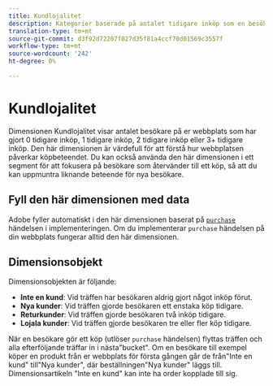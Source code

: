 ```yaml
---
title: Kundlojalitet
description: Kategorier baserade på antalet tidigare inköp som en besökare har gjort.
translation-type: tm+mt
source-git-commit: d3f92d72207f027d35f81a4ccf70d01569c3557f
workflow-type: tm+mt
source-wordcount: '242'
ht-degree: 0%

---
```



# Kundlojalitet

Dimensionen Kundlojalitet visar antalet besökare på er webbplats som har gjort 0 tidigare inköp, 1 tidigare inköp, 2 tidigare inköp eller 3+ tidigare inköp. Den här dimensionen är värdefull för att förstå hur webbplatsen påverkar köpbeteendet. Du kan också använda den här dimensionen i ett segment för att fokusera på besökare som återvänder till ett köp, så att du kan uppmuntra liknande beteende för nya besökare.

## Fyll den här dimensionen med data

Adobe fyller automatiskt i den här dimensionen baserat på [`purchase`](/help/implement/vars/page-vars/events/event-purchase.md) händelsen i implementeringen. Om du implementerar `purchase` händelsen på din webbplats fungerar alltid den här dimensionen.

## Dimensionsobjekt

Dimensionsobjekten är följande:

* **Inte en kund**: Vid träffen har besökaren aldrig gjort något inköp förut.
* **Nya kunder**: Vid träffen gjorde besökaren ett enstaka köp tidigare.
* **Returkunder**: Vid träffen gjorde besökaren två inköp tidigare.
* **Lojala kunder**: Vid träffen gjorde besökaren tre eller fler köp tidigare.

När en besökare gör ett köp (utlöser `purchase` händelsen) flyttas träffen och alla efterföljande träffar in i nästa&quot;bucket&quot;. Om en besökare till exempel köper en produkt från er webbplats för första gången går de från&quot;Inte en kund&quot; till&quot;Nya kunder&quot;, där beställningen&quot;Nya kunder&quot; läggs till. Dimensionsartikeln &quot;Inte en kund&quot; kan inte ha order kopplade till sig.
